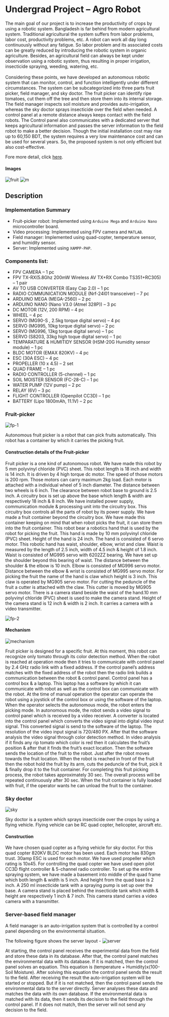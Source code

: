 # Undergrad Project – Agro Robot
The main goal of our project is to increase the productivity of crops by using a robotic system. Bangladesh is far behind from modern agricultural system. Traditional agricultural
the system suffers from labor problems, labor cost, productivity problems, etc. A robot can
work all day long continuously without any fatigue. So labor problem and its associated
costs can be greatly reduced by introducing the robotic system in organic agriculture. Besides, an agricultural field can always be kept under observation using a robotic system, thus resulting in proper irrigation, insecticide spraying, weeding, watering, etc.</br></br> Considering these points, we have developed an autonomous robotic system that can monitor, control, and function intelligently under different circumstances. The system can be subcategorized
into three parts fruit picker, field manager, and sky doctor. The fruit picker can identify ripe tomatoes, cut them off the tree and then store them into its internal storage. The field manager inspects soil moisture and provides auto-irrigation, whereas the sky doctor sprays insecticide over the field when needed. A control panel at a remote distance always keeps contact with the field robots. The Control panel also communicates with a dedicated server that keeps agricultural information and passes the server information to the field robot to make a better decision. Though the initial installation cost may rise up to 60,150 BDT, the system requires a very low maintenance cost and can be used for several years. So, the proposed system is not only efficient but also cost-effective.

Fore more detail, click [here](https://www.lus.ac.bd/news/%e0%a6%85%e0%a7%8d%e0%a6%af%e0%a6%be%e0%a6%97%e0%a7%8d%e0%a6%b0%e0%a7%8b-%e0%a6%b0%e0%a7%8b%e0%a6%ac%e0%a6%9f%e0%a6%bf%e0%a6%95-%e0%a6%b8%e0%a6%bf%e0%a6%b7%e0%a7%8d%e0%a6%9f%e0%a7%87%e0%a6%ae/).


#### Images
![fruit](fruit.jpg)
![m](m.jpg)


## Description

### Implementation Summary
* Fruit-picker robot: Implemented using `Arduino Mega` and `Arduino Nano` microcontroller board.
* Video processing: Implemented using FPV camera and `MATLAB`.
* Field manager: Implemented using quad-copter, temperature sensor, and humidity sensor.
* Server: Implemented using `XAMPP-PHP`.

### Components list:

*	FPV CAMERA – 1 pc
*	FPV TX-RX(5.8Ghz 200mW Wireless AV TX+RX Combo TS351+RC305) – 1 pair
*	AV TO USB CONVERTER	(Easy Cap 2.0) – 1 pc
*	RADIO COMMUNICATION MODULE (Nrf-24l01 transceiver) – 7 pc
*	ARDUINO MEGA (MEGA-2560) – 2 pc
*	ARDUINO NANO (Nano V3.0 (Atmel 328P)) – 3 pc
*	DC MOTOR (12V, 200 RPM) – 4 pc
*	WHEEL – 4 pc
*	SERVO (MG90-S	, 2.5kg torque digital servo) – 4 pc
*	SERVO (MG995,	10kg torque digital servo) – 2 pc
*	SERVO (MG996,	13kg torque digital servo) – 1 pc
*	SERVO (S8203, 33kg high toque digital servo) – 1 pc
*	TEMPARATURE & HUMITIDY SENSOR (HSM-20G Humidity sensor module) – 1 pc
*	BLDC MOTOR (EMAX 820KV) – 4 pc
*	ESC (30A ESC) – 4 pc
*	PROPELLER (10 x 4.5) – 2 set
*	QUAD FRAME – 1 pc
*	RADIO CONTROLLER (5-chennel) – 1 pc
*	SOIL MOISTER SENSOR	(FC-28-C) – 1 pc
*	WATER PUMP (12V pump) – 2 pc
*	RELAY (6V) – 3 pc
*	FLIGHT CONTROLLER (Openpilot CC3D) – 1 pc
*	BATTERY (Lipo 1800mAh, 11.1V) – 2 pc




### Fruit-picker
![fp-1](fp_1.jpg)

Autonomous fruit picker is a robot that can pick fruits automatically. This robot has a container by which it carries the picking fruit. 

#### Construction details of the Fruit-picker
Fruit picker is a one kind of autonomous robot. We have made this robot by 5 mm polyvinyl chloride (PVC) sheet. This robot length is 18 inch and width is 14 inch. It is driven by 4 high torque dc motor. The speed of those motors is 200 rpm. Those  motors can carry maximum 2kg load. Each motor is attached with a individual wheel of 5 inch diameter. The distance between two wheels is 6 inch. The clearance between robot base to ground is 2.5 inch. A circuitry box is set up above the base which length & width are respectively 18 inch & 8 inch. We have installed power supply, communication module & processing unit into the circuitry box. This circuitry box controls all the parts of robot by its power supply. We have made a fruit container beyond the circuitry box. We have made this container keeping on mind that when robot picks the fruit, it can store them into the fruit container. This robot bear a robotics hand that is used by the robot for picking the fruit. This hand is made by 10 mm polyvinyl chloride (PVC) sheet. Height of the hand is 24 inch. The hand is consisted of 6 servo motor. This robotic hand has waist, shoulder, elbow, wrist and claw. Waist is measured by the length of 2.5 inch, width of 4.5 inch & height of 1.8 inch. Waist is consisted of MG995 servo with 6202ZZ bearing. We have set up the shoulder beyond this bearing of waist. The distance between the shoulder & the elbow is 10 inch. Elbow is consisted of MG996 servo motor. Distance between the elbow & wrist is consisted of MG995 servo motor. For picking the fruit the name of the hand is claw which height is 3 inch. This claw is operated by MG905 servo motor. For cutting the peduncle of the fruit a cutter is attached with the claw. This cutter is moved by MG905 servo motor. There is a camera stand beside the waist of the hand.10 mm polyvinyl chloride (PVC) sheet is used to make the camera stand. Height of the camera stand is 12 inch & width is 2 inch. It carries a camera with a video transmitter.

![fp-2](fp_2.jpg)

#### Mechanism
![mechanism](mechanism.jpg)

Fruit picker is designed for a specific fruit. At this moment, this robot can recognize only tomato through its color detection method. When the robot is reached at operation mode then it tries to communicate with control panel by 2.4 GHz radio link with a fixed address. If the control panel’s address matches with the fixed address of the robot then the radio link builds a communication between the robot & control panel. Control panel has a control box & a laptop. This laptop has a software by which it can communicate with robot as well as the control box can communicate with the robot. At the time of manual operation the operator can operate the robot using a joystick of the control box or using the software of the laptop. When the operator selects the autonomous mode, the robot enters the picking mode. In autonomous mode, the robot sends a video signal to control panel which is received by a video receiver. A converter is located into the control panel which converts the video signal into digital video input signal. This converted signal is send to the software of the laptop. The resolution of the video input signal is 720/480 PX. After that the software analysis the video signal through color detection method. In video analysis if it finds any rip tomato which color is red then it calculates the fruit’s position & after that it finds the fruit’s exact location. Then the software sends the location of the fruit to the robot. Just after the robot moves towards the fruit location. When the robot is reached in front of the fruit then the robot hold the fruit by its arm, cuts the peduncle of the fruit, pick it & finally drop it to the fruit container. For completing this fruit picking process, the robot takes approximately 30 sec. The overall process will be repeated continuously after 30 sec. When the fruit container is fully loaded with fruit, if the operator wants he can unload the fruit to the container.

### Sky doctor
![sky](sky.jpg)

Sky doctor is a system which sprays insecticide over the crops by using a flying vehicle. Flying vehicle can be RC quad copter, helicopter, aircraft etc.

#### Construction
We have chosen quad copter as a flying vehicle for sky doctor. For this quad copter 820KV BLDC motor has been used. Each motor has 830gm trust. 30amp ESC is used for each motor. We have used propeller which rating is 10x45. For controlling the quad copter we have used open pilot CC3D flight controller & 5-channel radio controller. To set up the entire spraying system, we have made a basement into middle of the quad frame which both length & width is 5 inch. And height from the quad base is 2 inch. A 250 ml insecticide tank with a spraying pump is set up over the base. A camera stand is placed behind the insecticide tank which width & height are respectively 1 inch & 7 inch. This camera stand carries a video camera with a transmitter. 

### Server-based field manager
A field manager is an auto-irrigation system that is controlled by a control panel depending on the environmental situation.

The following figure shows the server layout - 
![server](server_layout.jpg)

At starting, the control panel receives the experimental data from the field and store these data in its database. After that, the control panel matches the environmental data with its database. If it is matched, then the control panel solves an equation. This equation is (temperature + Humidity)x(100-Soil Moisture). After solving this equation the control panel sends the result to the field. After receiving the result the auto-irrigation system will be started or stopped. But if it is not matched, then the control panel sends the environmental data to the server directly. Server analyses these data and matches the data with its own database. If the environmental data is matched with its data, then it sends its decision to the field through the control panel. If it does not match, then the server will not send any decision to the field.  

